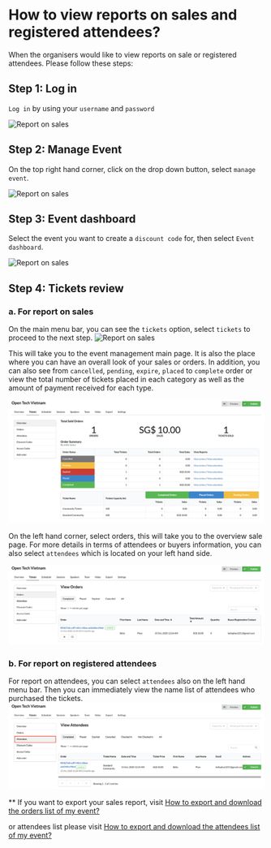# How to view reports on sales and registered attendees?

When the organisers would like to view reports on sale or registered attendees. Please follow these steps:

## Step 1: Log in
`Log in` by using your `username` and `password`

![Report on sales](/images/Log-in-page.png)

## Step 2: Manage Event
On the top right hand corner, click on the drop down button, select `manage event`. 

![Report on sales](/images/Manage-events-bar.png)

## Step 3: Event dashboard
Select the event you want to create a `discount code` for, then select `Event dashboard`.

![Report on sales](/images/How-to-create-a-discount-code-for-tickets-8.png)
 
## Step 4: Tickets review

### a. For report on sales

On the main menu bar, you can see the `tickets` option, select `tickets` to proceed to the next step. 
![Report on sales](/images/How-to-create-a-discount-code-for-tickets-1.png)

This will take you to the event management main page. It is also the place where you can have an overall look of your sales or orders. In addition, you can also see from `cancelled`, `pending`, `expire`, `placed` to `complete` order or view the total number of tickets placed in each category as well as the amount of payment received for each type.  

![Report on sales](/images/How-to-view-reports-on-sales-and-registered-attendees-1.png)

On the left hand corner, select orders, this will take you to the overview sale page. For more details in terms of attendees or buyers information, you can also select `attendees` which is located on your left hand side. 

![Report on sales](/images/How-to-view-reports-on-sales-and-registered-attendees-2.png)

### b. For report on registered attendees

For report on attendees, you can select `attendees` also on the left hand menu bar. Then you can immediately view the name list of attendees who purchased the tickets. 
![Report on sales](/images/How-to-view-reports-on-sales-and-registered-attendees-3.png)

** If you want to export your sales report, visit [How to export and download the orders list of my event?](http://support.eventyay.com/orders-attendees/How-to-export-and-download-the-orders-list-of-my-event.html)

or attendees list please visit [How to export and download the attendees list of my event?](/http://support.eventyay.com/orders-attendees/How-to-export-and-download-the-attendees-list-of-my-event.html)
